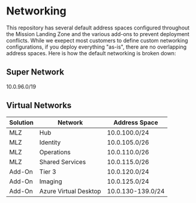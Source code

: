 # Networking

This repository has several default address spaces configured throughout the Mission Landing Zone and the various add-ons to prevent deployment conflicts. While we exepect most customers to define custom networking configurations, if you deploy everything "as-is", there are no overlapping address spaces. Here is how the default networking is broken down:

## Super Network

10.0.96.0/19

## Virtual Networks

| Solution | Network               | Address Space     |
| -------- | --------------------- | ----------------- |
| MLZ      | Hub                   | 10.0.100.0/24     |
| MLZ      | Identity              | 10.0.105.0/26     |
| MLZ      | Operations            | 10.0.110.0/26     |
| MLZ      | Shared Services       | 10.0.115.0/26     |
| Add-On   | Tier 3                | 10.0.120.0/24     |
| Add-On   | Imaging               | 10.0.125.0/24     |
| Add-On   | Azure Virtual Desktop | 10.0.130-139.0/24 |
